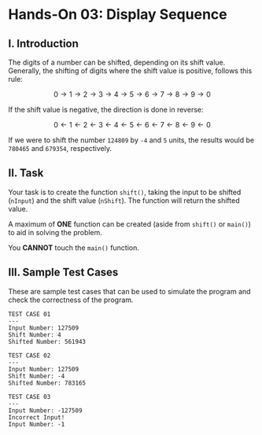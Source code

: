 # **Hands-On 03: Display Sequence**
## I. Introduction
The digits of a number can be shifted, depending on
its shift value. Generally, the shifting of digits
where the shift value is positive, follows this rule:

$$0 \to 1 \to 2 \to 3 \to 4 \to 5 \to 6 \to 7 \to 8 \to 9 \to 0$$

If the shift value is negative, the direction is done
in reverse:

$$0 \leftarrow 1 \leftarrow 2 \leftarrow 3 \leftarrow 4 \leftarrow 5 \leftarrow 6 \leftarrow 7 \leftarrow 8 \leftarrow 9 \leftarrow 0$$

If we were to shift the number `124809` by `-4` and `5` units, the results would be `780465` and `679354`, respectively.

## II. Task
Your task is to create the function `shift()`, taking
the input to be shifted (`nInput`) and the shift value
(`nShift`). The function will return the shifted value.

A maximum of **ONE** function can be created (aside from
`shift()` or `main()`) to aid in solving the problem.

You **CANNOT** touch the `main()` function.

## III. Sample Test Cases
These are sample test cases that can be used to simulate the program and check the correctness of the program.

```
TEST CASE 01
---
Input Number: 127509
Shift Number: 4
Shifted Number: 561943
```
```
TEST CASE 02
---
Input Number: 127509
Shift Number: -4
Shifted Number: 783165
```
```
TEST CASE 03
---
Input Number: -127509
Incorrect Input!
Input Number: -1
```